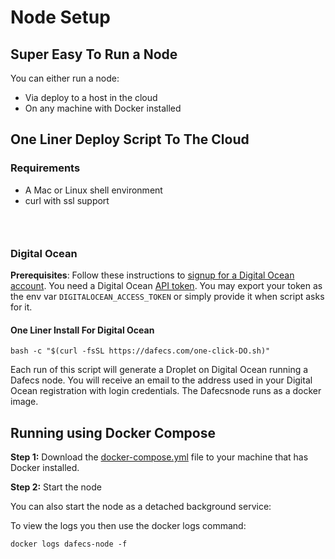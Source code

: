 # Node Setup

## Super Easy To Run a Node <a id="super-easy-to-run-a-node"></a>

You can either run a node:

* Via deploy to a host in the cloud
* On any machine with Docker installed

## One Liner Deploy Script To The Cloud <a id="one-liner-deploy-script-to-the-cloud"></a>

### Requirements <a id="requirements"></a>

* A Mac or Linux shell environment
* curl with ssl support

### ​ <a id="undefined"></a>

### Digital Ocean <a id="digital-ocean"></a>

**Prerequisites**: Follow these instructions to [signup for a Digital Ocean account](https://www.digitalocean.com/docs/getting-started/sign-up/). You need a Digital Ocean [API token](https://www.digitalocean.com/docs/apis-clis/api/create-personal-access-token/). You may export your token as the env var `DIGITALOCEAN_ACCESS_TOKEN` or simply provide it when script asks for it.

#### **One Liner Install For Digital Ocean** <a id="one-liner-install-for-digital-ocean"></a>

```text
bash -c "$(curl -fsSL https://dafecs.com/one-click-DO.sh)"
```

Each run of this script will generate a Droplet on Digital Ocean running a Dafecs node. You will receive an email to the address used in your Digital Ocean registration with login credentials. The Dafecsnode runs as a docker image.

## Running using Docker Compose <a id="running-using-docker-compose"></a>

**Step 1:** Download the [docker-compose.yml](https://raw.githubusercontent.com/Dafecs-project/dafecs-ops/master/scripts/docker-compose.yml) file to your machine that has Docker installed.

**Step 2:** Start the node

You can also start the node as a detached background service:

To view the logs you then use the docker logs command:

```text
docker logs dafecs-node -f
```

